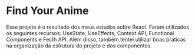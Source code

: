 # Find Your Anime
Esse projeto é o resultado dos meus estudos sobre React. Foram utilizados os seguintes recursos: UseState, UseEffects, Context API, Functional Components e Fecth API. Além disso, também tentei utilizar boas práticas na organização da estrutura do projeto e dos componentes.
